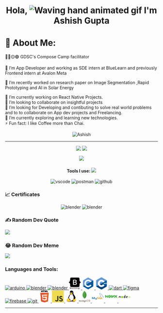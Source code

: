 <h1 align="center"> Hola, <img src="https://raw.githubusercontent.com/nixin72/nixin72/master/wave.gif" 
         alt="Waving hand animated gif"
         height="45"
         width="45" /> I'm Ashish Gupta</h1>


# 💫 About Me:

<p >🔴🔵🟡🟢 GDSC's Compose Camp facilitator<br></p>
<p >👀 I’m App Developer and working as SDE intern at BlueLearn and previously Frontend intern at Avalon Meta <br></p>
<p>🌱 I’m recently worked on research paper on Image Segmentation ,Rapid Prototyping and AI in Solar Energy</p>
🔭 I’m currently working on React Native Projects.<br>👯 I’m looking to collaborate on insightful projects<br>🤝 I’m looking for Developing and contibuting to solve real world problems and to  to collaborate on App dev projects and Freelancing.<br>🌱 I’m currently exploring and learning new technologies.<br>⚡ Fun fact: I like Coffee more than Chai.

<p align="center"><img src="https://komarev.com/ghpvc/?username=sonic-sabers&label=Profile%20views&theme=react&style=flat" alt="Ashish" /></p>


<!-- <h4> &#x1f4c8; My Contribution Graph</h4> -->
<!-- <p align="center"><img src="https://activity-graph.herokuapp.com/graph?username=sonic-sabers&theme=react-dark&hide_border=true" alt="Ashish"></p> -->
<hr>
<p align="center">
  <img width="48%" src="https://github-readme-stats.vercel.app/api?username=sonic-sabers&show_icons=true&locale=en&layout=compact&theme=react&hide_border=true&count_private=true" />
  <img width="48%" src="https://github-readme-streak-stats.herokuapp.com/?user=sonic-sabers&show_icons=true&locale=en&layout=compact&theme=react&hide_border=true&count_private=true" />
</p>
<p align="center">
<img width="45%" src="https://github-readme-stats.vercel.app/api/top-langs/?username=sonic-sabers&show_icons=true&locale=en&layout=compact&theme=react&hide_border=true" />
</p>
 </a>
</p>
<!---tools used--->
<h4 align='center'><strong>Tools I use: </strong><img src="https://images.emojiterra.com/google/noto-emoji/unicode-13.1/share/1f431.jpg" width="25"></h4>
<p  align='center'>
 <img alt="vscode" src="https://img.shields.io/badge/VsCode-007ACC?style=for-the-badge&logo=visual-studio-code&logoColor=white"/> <img alt="postman" src="https://img.shields.io/badge/postman-FF6C37?style=for-the-badge&logo=postman&logoColor=white"/> <img alt="github" src="https://img.shields.io/badge/github-000000?style=for-the-badge&logo=github&logoColor=white"/> 
</p>

<h3> &#x1f4c8; Certificates </h3>
<p  align='center'>
<!---tools use  <img src="https://raw.githubusercontent.com/sonic-sabers/Research-Paper-Certificate/main/SIH%20Certificate.jpeg" alt="blender" width="811" height="527"/>d --->
<img src="https://raw.githubusercontent.com/sonic-sabers/Research-Paper-Certificate/main/Ashish%20Gupta.jpeg" alt="blender" width="811" height="527"/>
<!-- <img src="https://raw.githubusercontent.com/sonic-sabers/Research-Paper-Certificate/main/ACM_Certificate.png" alt="blender" width="811" height="527"/> -->
  <img src="https://raw.githubusercontent.com/sonic-sabers/Research-Paper-Certificate/main/Ashish%20Gupta2.png" alt="blender" width="811" height="527"/>
</p>


### ✍️ Random Dev Quote
![](https://quotes-github-readme.vercel.app/api?type=horizontal&theme=radical)

### 😂 Random Dev Meme
<img src="https://random-memer.herokuapp.com/" width="512px"/>

<h3 align="left">Languages and Tools:</h3>
<p align="left"> <a href="https://www.arduino.cc/" target="_blank"> <img src="https://cdn.worldvectorlogo.com/logos/arduino-1.svg" alt="arduino" width="40" height="40"/> </a> <a href="https://www.blender.org/" target="_blank"> <img src="https://download.blender.org/branding/community/blender_community_badge_white.svg" alt="blender" width="40" height="40"/> </a> <a href="https://www.qt.io/" target="_blank"> <img src="https://upload.wikimedia.org/wikipedia/commons/0/0b/Qt_logo_2016.svg" alt="blender" width="40" height="40"/> </a> <a href="https://getbootstrap.com" target="_blank"> <img src="https://raw.githubusercontent.com/devicons/devicon/master/icons/bootstrap/bootstrap-plain-wordmark.svg" alt="bootstrap" width="40" height="40"/> </a> <a href="https://www.cprogramming.com/" target="_blank"> <img src="https://raw.githubusercontent.com/devicons/devicon/master/icons/c/c-original.svg" alt="c" width="40" height="40"/> </a> <a href="https://www.w3schools.com/cpp/" target="_blank"> <img src="https://raw.githubusercontent.com/devicons/devicon/master/icons/cplusplus/cplusplus-original.svg" alt="cplusplus" width="40" height="40"/> </a> <a href="https://dart.dev" target="_blank"> <img src="https://www.vectorlogo.zone/logos/dartlang/dartlang-icon.svg" alt="dart" width="40" height="40"/> </a> <a href="https://www.figma.com/" target="_blank"> <img src="https://www.vectorlogo.zone/logos/figma/figma-icon.svg" alt="figma" width="40" height="40"/> </a> <a href="https://firebase.google.com/" target="_blank"> <img src="https://www.vectorlogo.zone/logos/firebase/firebase-icon.svg" alt="firebase" width="40" height="40"/> </a>  <a href="https://git-scm.com/" target="_blank"> <img src="https://www.vectorlogo.zone/logos/git-scm/git-scm-icon.svg" alt="git" width="40" height="40"/> </a> <a href="https://www.w3.org/html/" target="_blank"> <img src="https://raw.githubusercontent.com/devicons/devicon/master/icons/html5/html5-original-wordmark.svg" alt="html5" width="40" height="40"/> </a> <a href="https://developer.mozilla.org/en-US/docs/Web/JavaScript" target="_blank"> <img src="https://raw.githubusercontent.com/devicons/devicon/master/icons/javascript/javascript-original.svg" alt="javascript" width="40" height="40"/> </a> <a href="https://www.linux.org/" target="_blank"> <img src="https://raw.githubusercontent.com/devicons/devicon/master/icons/linux/linux-original.svg" alt="linux" width="40" height="40"/> </a> <a href="https://www.mongodb.com/" target="_blank"> <img src="https://raw.githubusercontent.com/devicons/devicon/master/icons/mongodb/mongodb-original-wordmark.svg" alt="mongodb" width="40" height="40"/> </a> <a href="https://www.mysql.com/" target="_blank"> <img src="https://raw.githubusercontent.com/devicons/devicon/master/icons/mysql/mysql-original-wordmark.svg" alt="mysql" width="40" height="40"/> </a> <a href="https://www.nginx.com" target="_blank"> <img src="https://raw.githubusercontent.com/devicons/devicon/master/icons/nginx/nginx-original.svg" alt="nginx" width="40" height="40"/> </a> <a href="https://nodejs.org" target="_blank"> <img src="https://raw.githubusercontent.com/devicons/devicon/master/icons/nodejs/nodejs-original-wordmark.svg" alt="nodejs" width="40" height="40"/> </a> </p>

  <hr>


